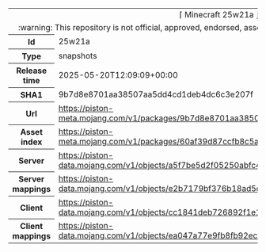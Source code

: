 <html><table>
<tr><td colspan="2" align="center"><img width="0" height="0"><br/>⌈ Minecraft 25w21a ⌋<br/><img width="0" height="0"></td></tr>
<tr><td colspan="2" align="center"><img width="0" height="0"><br/>
:warning: This repository is not official, approved, endorsed, associated or connected with Mojang :warning:
<br/><img width="0" height="0"></td></tr>
<tr><th>Id</th><td>25w21a</td></tr>
<tr><th>Type</th><td>snapshots</td></tr>
<tr><th>Release time</th><td>2025-05-20T12:09:09+00:00</td></tr>
<tr><th>SHA1</th><td>9b7d8e8701aa38507aa5dd4cd1deb4dc6c3e207f</td></tr>
<tr><th>Url</th><td><a href="https://piston-meta.mojang.com/v1/packages/9b7d8e8701aa38507aa5dd4cd1deb4dc6c3e207f/25w21a.json">https://piston-meta.mojang.com/v1/packages/9b7d8e8701aa38507aa5dd4cd1deb4dc6c3e207f/25w21a.json</a></td></tr>
<tr><th>Asset index</th><td><a href="https://piston-meta.mojang.com/v1/packages/60af39d87ccfb8c5a0333e70dc1e8406b9e0d204/26.json">https://piston-meta.mojang.com/v1/packages/60af39d87ccfb8c5a0333e70dc1e8406b9e0d204/26.json</a></td></tr>
<tr><th>Server</th><td><a href="https://piston-data.mojang.com/v1/objects/a5f7be5d2f05250abfc49639a26f399b8a8ebb61/server.jar">https://piston-data.mojang.com/v1/objects/a5f7be5d2f05250abfc49639a26f399b8a8ebb61/server.jar</a></td></tr>
<tr><th>Server mappings</th><td><a href="https://piston-data.mojang.com/v1/objects/e2b7179bf376b18ad5cbcd77301f1f610da97480/server.txt">https://piston-data.mojang.com/v1/objects/e2b7179bf376b18ad5cbcd77301f1f610da97480/server.txt</a></td></tr>
<tr><th>Client</th><td><a href="https://piston-data.mojang.com/v1/objects/cc1841deb726892f1e1be6fd59f870eba4ba5761/client.jar">https://piston-data.mojang.com/v1/objects/cc1841deb726892f1e1be6fd59f870eba4ba5761/client.jar</a></td></tr>
<tr><th>Client mappings</th><td><a href="https://piston-data.mojang.com/v1/objects/ea047a77e9fb8fb92ec399ffc6a39ba5f498905a/client.txt">https://piston-data.mojang.com/v1/objects/ea047a77e9fb8fb92ec399ffc6a39ba5f498905a/client.txt</a></td></tr>
</table></html>